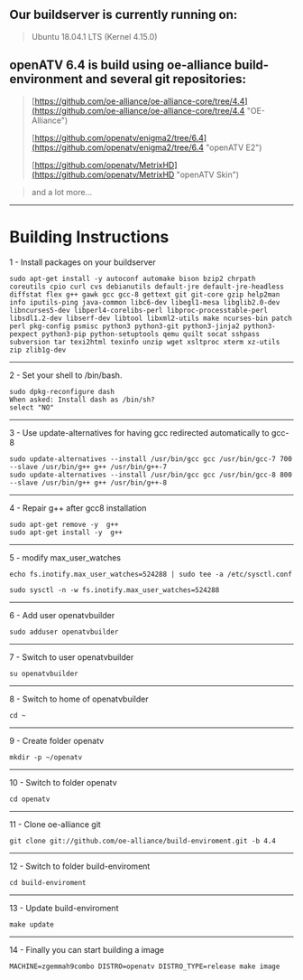 ## Our buildserver is currently running on: ##

> Ubuntu 18.04.1 LTS (Kernel 4.15.0)

## openATV 6.4 is build using oe-alliance build-environment and several git repositories: ##

> [https://github.com/oe-alliance/oe-alliance-core/tree/4.4](https://github.com/oe-alliance/oe-alliance-core/tree/4.4 "OE-Alliance")
> 
> [https://github.com/openatv/enigma2/tree/6.4](https://github.com/openatv/enigma2/tree/6.4 "openATV E2")
> 
> [https://github.com/openatv/MetrixHD](https://github.com/openatv/MetrixHD "openATV Skin")

> and a lot more...


----------

# Building Instructions #

1 - Install packages on your buildserver

    sudo apt-get install -y autoconf automake bison bzip2 chrpath coreutils cpio curl cvs debianutils default-jre default-jre-headless diffstat flex g++ gawk gcc gcc-8 gettext git git-core gzip help2man info iputils-ping java-common libc6-dev libegl1-mesa libglib2.0-dev libncurses5-dev libperl4-corelibs-perl libproc-processtable-perl libsdl1.2-dev libserf-dev libtool libxml2-utils make ncurses-bin patch perl pkg-config psmisc python3 python3-git python3-jinja2 python3-pexpect python3-pip python-setuptools qemu quilt socat sshpass subversion tar texi2html texinfo unzip wget xsltproc xterm xz-utils zip zlib1g-dev 

----------
2 - Set your shell to /bin/bash.

    sudo dpkg-reconfigure dash
    When asked: Install dash as /bin/sh?
    select "NO"

----------
3 - Use update-alternatives for having gcc redirected automatically to gcc-8

    sudo update-alternatives --install /usr/bin/gcc gcc /usr/bin/gcc-7 700 --slave /usr/bin/g++ g++ /usr/bin/g++-7
    sudo update-alternatives --install /usr/bin/gcc gcc /usr/bin/gcc-8 800 --slave /usr/bin/g++ g++ /usr/bin/g++-8

----------
4 - Repair g++ after gcc8 installation

    sudo apt-get remove -y  g++
    sudo apt-get install -y  g++

----------
5 - modify max_user_watches

    echo fs.inotify.max_user_watches=524288 | sudo tee -a /etc/sysctl.conf

    sudo sysctl -n -w fs.inotify.max_user_watches=524288

----------
6 - Add user openatvbuilder

    sudo adduser openatvbuilder

----------
7 - Switch to user openatvbuilder

    su openatvbuilder

----------
8 - Switch to home of openatvbuilder

    cd ~

----------
9 - Create folder openatv

    mkdir -p ~/openatv

----------
10 - Switch to folder openatv

    cd openatv

----------
11 - Clone oe-alliance git

    git clone git://github.com/oe-alliance/build-enviroment.git -b 4.4

----------
12 - Switch to folder build-enviroment

    cd build-enviroment

----------
13 - Update build-enviroment

    make update

----------
14 - Finally you can start building a image

    MACHINE=zgemmah9combo DISTRO=openatv DISTRO_TYPE=release make image

